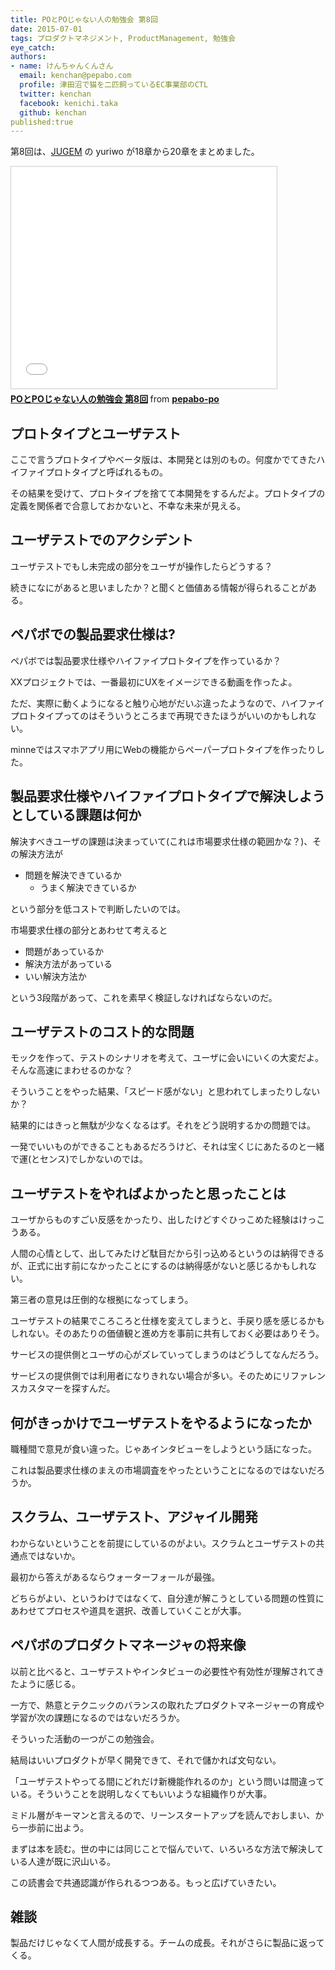```yaml
---
title: POとPOじゃない人の勉強会 第8回
date: 2015-07-01
tags: プロダクトマネジメント, ProductManagement, 勉強会
eye_catch:
authors:
- name: けんちゃんくんさん
  email: kenchan@pepabo.com
  profile: 津田沼で猫を二匹飼っているEC事業部のCTL
  twitter: kenchan
  facebook: kenichi.taka
  github: kenchan
published:true
---
```

第8回は、[JUGEM](http://jugem.jp/) の yuriwo が18章から20章をまとめました。

<iframe src="//www.slideshare.net/slideshow/embed_code/key/gEMQIJD3msYTP" width="425" height="355" frameborder="0" marginwidth="0" marginheight="0" scrolling="no" style="border:1px solid #CCC; border-width:1px; margin-bottom:5px; max-width: 100%;" allowfullscreen> </iframe> <div style="margin-bottom:5px"> <strong> <a href="//www.slideshare.net/pepabo-po/popo-8" title="POとPOじゃない人の勉強会 第8回" target="_blank">POとPOじゃない人の勉強会 第8回</a> </strong> from <strong><a href="//www.slideshare.net/pepabo-po" target="_blank">pepabo-po</a></strong> </div>

## プロトタイプとユーザテスト

ここで言うプロトタイプやベータ版は、本開発とは別のもの。何度かでてきたハイファイプロトタイプと呼ばれるもの。

その結果を受けて、プロトタイプを捨てて本開発をするんだよ。プロトタイプの定義を関係者で合意しておかないと、不幸な未来が見える。

## ユーザテストでのアクシデント

ユーザテストでもし未完成の部分をユーザが操作したらどうする？

続きになにがあると思いましたか？と聞くと価値ある情報が得られることがある。

## ペパボでの製品要求仕様は?

ペパボでは製品要求仕様やハイファイプロトタイプを作っているか？

XXプロジェクトでは、一番最初にUXをイメージできる動画を作ったよ。

ただ、実際に動くようになると触り心地がだいぶ違ったようなので、ハイファイプロトタイプってのはそういうところまで再現できたほうがいいのかもしれない。

minneではスマホアプリ用にWebの機能からペーパープロトタイプを作ったりした。

## 製品要求仕様やハイファイプロトタイプで解決しようとしている課題は何か

解決すべきユーザの課題は決まっていて(これは市場要求仕様の範囲かな？)、その解決方法が

- 問題を解決できているか
  - うまく解決できているか

という部分を低コストで判断したいのでは。

市場要求仕様の部分とあわせて考えると

- 問題があっているか
- 解決方法があっている
- いい解決方法か

という3段階があって、これを素早く検証しなければならないのだ。

## ユーザテストのコスト的な問題

モックを作って、テストのシナリオを考えて、ユーザに会いにいくの大変だよ。そんな高速にまわせるのかな？

そういうことをやった結果、「スピード感がない」と思われてしまったりしないか？

結果的にはきっと無駄が少なくなるはず。それをどう説明するかの問題では。

一発でいいものができることもあるだろうけど、それは宝くじにあたるのと一緒で運(とセンス)でしかないのでは。

## ユーザテストをやればよかったと思ったことは

ユーザからものすごい反感をかったり、出したけどすぐひっこめた経験はけっこうある。

人間の心情として、出してみたけど駄目だから引っ込めるというのは納得できるが、正式に出す前になかったことにするのは納得感がないと感じるかもしれない。

第三者の意見は圧倒的な根拠になってしまう。

ユーザテストの結果でころころと仕様を変えてしまうと、手戻り感を感じるかもしれない。そのあたりの価値観と進め方を事前に共有しておく必要はありそう。

サービスの提供側とユーザの心がズレていってしまうのはどうしてなんだろう。

サービスの提供側では利用者になりきれない場合が多い。そのためにリファレンスカスタマーを探すんだ。

## 何がきっかけでユーザテストをやるようになったか

職種間で意見が食い違った。じゃあインタビューをしようという話になった。

これは製品要求仕様のまえの市場調査をやったということになるのではないだろうか。

## スクラム、ユーザテスト、アジャイル開発

わからないということを前提にしているのがよい。スクラムとユーザテストの共通点ではないか。

最初から答えがあるならウォーターフォールが最強。

どちらがよい、というわけではなくて、自分達が解こうとしている問題の性質にあわせてプロセスや道具を選択、改善していくことが大事。

## ペパボのプロダクトマネージャの将来像

以前と比べると、ユーザテストやインタビューの必要性や有効性が理解されてきたように感じる。

一方で、熱意とテクニックのバランスの取れたプロダクトマネージャーの育成や学習が次の課題になるのではないだろうか。

そういった活動の一つがこの勉強会。

結局はいいプロダクトが早く開発できて、それで儲かれば文句ない。

「ユーザテストやってる間にどれだけ新機能作れるのか」という問いは間違っている。そういうことを説明しなくてもいいような組織作りが大事。

ミドル層がキーマンと言えるので、リーンスタートアップを読んでおしまい、から一歩前に出よう。

まずは本を読む。世の中には同じことで悩んでいて、いろいろな方法で解決している人達が既に沢山いる。

この読書会で共通認識が作られるつつある。もっと広げていきたい。

## 雑談

製品だけじゃなくて人間が成長する。チームの成長。それがさらに製品に返ってくる。
